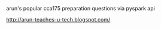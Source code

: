 arun's popular cca175 preparation questions via pyspark api

http://arun-teaches-u-tech.blogspot.com/
